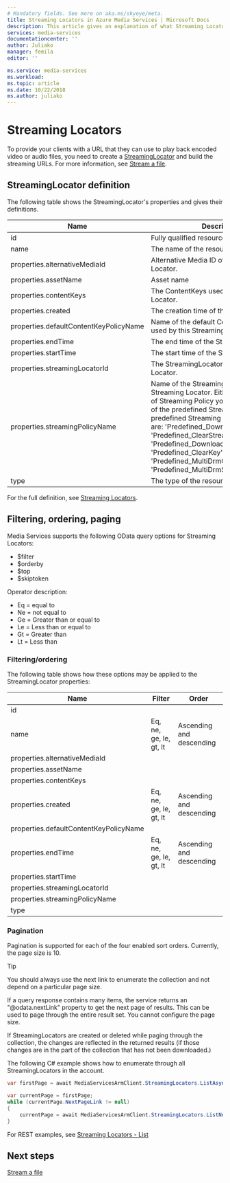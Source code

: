 ```yaml
---
# Mandatory fields. See more on aka.ms/skyeye/meta.
title: Streaming Locators in Azure Media Services | Microsoft Docs
description: This article gives an explanation of what Streaming Locators are, and how they are used by Azure Media Services.
services: media-services
documentationcenter: ''
author: Juliako
manager: femila
editor: ''

ms.service: media-services
ms.workload: 
ms.topic: article
ms.date: 10/22/2018
ms.author: juliako
---
```


# Streaming Locators

To provide your clients with a URL that they can use to play back encoded video or audio files, you need to create a [StreamingLocator](https://docs.microsoft.com/rest/api/media/streaminglocators) and build the streaming URLs. For more information, see [Stream a file](stream-files-dotnet-quickstart.md).

## StreamingLocator definition

The following table shows the StreamingLocator's properties and gives their definitions.

|Name|Description|
|---|---|
|id	|Fully qualified resource ID for the resource.|
|name	|The name of the resource.|
|properties.alternativeMediaId|Alternative Media ID of this Streaming Locator.|
|properties.assetName	|Asset name|
|properties.contentKeys	|The ContentKeys used by this Streaming Locator.|
|properties.created	|The creation time of the Streaming Locator.|
|properties.defaultContentKeyPolicyName|Name of the default ContentKeyPolicy used by this Streaming Locator.|
|properties.endTime	|The end time of the Streaming Locator.|
|properties.startTime|The start time of the Streaming Locator.|
|properties.streamingLocatorId|The StreamingLocatorId of the Streaming Locator.|
|properties.streamingPolicyName	|Name of the Streaming Policy used by this Streaming Locator. Either specify the name of Streaming Policy you created or use one of the predefined Streaming Policies. The predefined Streaming Policies available are: 'Predefined_DownloadOnly', 'Predefined_ClearStreamingOnly', 'Predefined_DownloadAndClearStreaming', 'Predefined_ClearKey', 'Predefined_MultiDrmCencStreaming' and 'Predefined_MultiDrmStreaming'|
|type|The type of the resource.|

For the full definition, see [Streaming Locators](https://docs.microsoft.com/rest/api/media/streaminglocators).

## Filtering, ordering, paging

Media Services supports the following OData query options for Streaming Locators: 

* $filter 
* $orderby 
* $top 
* $skiptoken 

Operator description:

* Eq = equal to
* Ne = not equal to
* Ge = Greater than or equal to
* Le = Less than or equal to
* Gt = Greater than
* Lt = Less than

### Filtering/ordering

The following table shows how these options may be applied to the StreamingLocator properties: 

|Name|Filter|Order|
|---|---|---|
|id	|||
|name|Eq, ne, ge, le, gt, lt|Ascending and descending|
|properties.alternativeMediaId	|||
|properties.assetName	|||
|properties.contentKeys	|||
|properties.created	|Eq, ne, ge, le,  gt, lt|Ascending and descending|
|properties.defaultContentKeyPolicyName	|||
|properties.endTime	|Eq, ne, ge, le, gt, lt|Ascending and descending|
|properties.startTime	|||
|properties.streamingLocatorId	|||
|properties.streamingPolicyName	|||
|type	|||

### Pagination

Pagination is supported for each of the four enabled sort orders. Currently, the page size is 10.

> [!TIP]
> You should always use the next link to enumerate the collection and not depend on a particular page size.

If a query response contains many items, the service returns an "\@odata.nextLink" property to get the next page of results. This can be used to page through the entire result set. You cannot configure the page size. 

If StreamingLocators are created or deleted while paging through the collection, the changes are reflected in the returned results (if those changes are in the part of the collection that has not been downloaded.) 

The following C# example shows how to enumerate through all StreamingLocators in the account.

```csharp
var firstPage = await MediaServicesArmClient.StreamingLocators.ListAsync(CustomerResourceGroup, CustomerAccountName);

var currentPage = firstPage;
while (currentPage.NextPageLink != null)
{
    currentPage = await MediaServicesArmClient.StreamingLocators.ListNextAsync(currentPage.NextPageLink);
}
```

For REST examples, see [Streaming Locators - List](https://docs.microsoft.com/rest/api/media/streaminglocators/list)

## Next steps

[Stream a file](stream-files-dotnet-quickstart.md)
